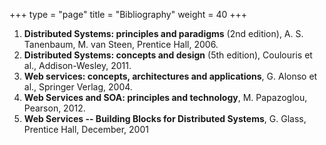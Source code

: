 +++
type   = "page"
title  = "Bibliography"
weight = 40
+++



1.  **Distributed Systems: principles and paradigms** (2nd edition), A. S. Tanenbaum, M. van Steen, Prentice Hall, 2006.
2.  **Distributed Systems: concepts and design** (5th edition), Coulouris et al., Addison-Wesley, 2011.
3.  **Web services: concepts, architectures and applications**, G. Alonso et al., Springer Verlag, 2004.
4. **Web Services and SOA: principles and technology**, M. Papazoglou, Pearson, 2012.
5.  **Web Services -- Building Blocks for Distributed Systems**, G. Glass, Prentice Hall, December, 2001    
    